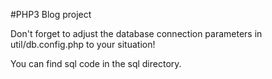 #PHP3 Blog project

Don't forget to adjust the database connection parameters in util/db.config.php to your situation!

You can find sql code in the sql directory.
